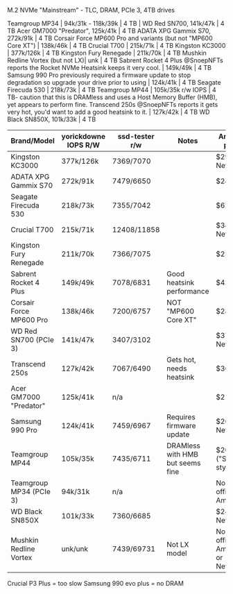 M.2 NVMe "Mainstream" - TLC, DRAM, PCIe 3, 4TB drives

Teamgroup MP34 | 94k/31k - 118k/39k | 4 TB | 
WD Red SN700, 141k/47k | 4 TB
Acer GM7000 "Predator", 125k/41k | 4 TB
ADATA XPG Gammix S70, 272k/91k | 4 TB
Corsair Force MP600 Pro and variants (but not "MP600 Core XT") | 138k/46k | 4 TB
Crucial T700 | 215k/71k | 4 TB
Kingston KC3000 | 377k/126k | 4 TB
Kingston Fury Renegade | 211k/70k | 4 TB
Mushkin Redline Vortex (but not LX)| unk | 4 TB
Sabrent Rocket 4 Plus @SnoepNFTs reports the Rocket NVMe Heatsink keeps it very cool. | 149k/49k | 4 TB
Samsung 990 Pro previously required a firmware update to stop degradation so upgrade your drive prior to using | 124k/41k | 4 TB
Seagate Firecuda 530 | 218k/73k | 4 TB
Teamgroup MP44 | 105k/35k r/w IOPS  | 4 TB- caution that this is DRAMless and uses a Host Memory Buffer (HMB), yet appears to perform fine.
Transcend 250s @SnoepNFTs reports it gets very hot, you'd want to add a good heatsink to it. | 127k/42k | 4 TB 
WD Black SN850X, 101k/33k | 4 TB

| Brand/Model | yorickdowne IOPS R/W | ssd-tester r/w | Notes | Amazon price
|------------|----------|----------|-------|-----|
| Kingston KC3000 | 377k/126k | 7369/7070 | | $299 Newegg |
| ADATA XPG Gammix S70 | 272k/91k | 7479/6650 | | $240 |
| Seagate Firecuda 530 | 218k/73k | 7355/7042 | | $625 |
| Crucial T700 | 215k/71k | 12408/11858 | | $342 Newegg |
| Kingston Fury Renegade | 211k/70k | 7366/7075 | | $255 |
| Sabrent Rocket 4 Plus | 149k/49k | 7078/6831 | Good heatsink performance | $424 |
| Corsair Force MP600 Pro | 138k/46k | 7200/6757 | NOT "MP600 Core XT" | $289 |
| WD Red SN700 (PCIe 3) | 141k/47k | 3407/3102 |  | $375 Newegg |
| Transcend 250s | 127k/42k | 7067/6490 | Gets hot, needs heatsink | $363 |
| Acer GM7000 "Predator" | 125k/41k | n/a | | $219 |
| Samsung 990 Pro | 124k/41k | 7459/6967 | Requires firmware update | $269 Newegg |
| Teamgroup MP44 | 105k/35k | 7435/6711 | DRAMless with HMB but seems fine | $206 ("Superb" style) |
| Teamgroup MP34 (PCIe 3) | 94k/31k | n/a | | No official Amazon |
| WD Black SN850X | 101k/33k | 7360/6685| | $249 Newegg |
| Mushkin Redline Vortex | unk/unk | 7439/69731 | Not LX model | No official Amazon or Newegg |

Crucial P3 Plus = too slow
Samsung 990 evo plus = no DRAM